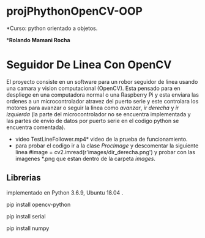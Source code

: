# projPhythonOpenCV-OOP

*Curso: python orientado a objetos.

***Rolando Mamani Rocha**

# Seguidor De Linea Con OpenCV
El proyecto consiste en un software para un robor seguidor de linea usando una camara y vision computacional (OpenCV). Esta pensado para en despliege en una computadora normal o una Raspberry Pi y esta enviara las ordenes a un microcontrolador atravez del puerto serie y este controlara los motores para avanzar o seguir la linea como *avanzar*, *ir derecha* y *ir izquierda* (la parte del microcontrolador no se encuentra implementada y las partes de envio de datos por puerto serie en el codigo python se encuentra comentada).

* video TestLineFollower.mp4* video de la prueba de funcionamiento.
* para probar el codigo ir a la clase *ProcImage* y descomentar la siguiente linea #image = cv2.imread(r'images/dir_derecha.png') y probar con las imagenes *.png que estan dentro de la carpeta *images*. 
## Librerias
implementado en Python 3.6.9, Ubuntu 18.04 . 

pip install opencv-python

pip install serial

pip install numpy



